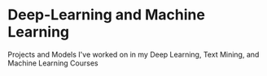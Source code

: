 # Deep-Learning and Machine Learning
Projects and Models I've worked on in my Deep Learning, Text Mining, and Machine Learning Courses

